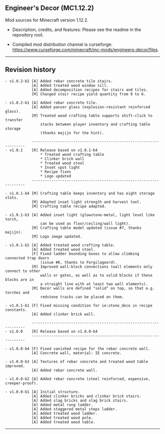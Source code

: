 
## Engineer's Decor (MC1.12.2)

Mod sources for Minecraft version 1.12.2.

- Description, credits, and features: Please see the readme in the repository root.

- Compiled mod distribution channel is curseforge: https://www.curseforge.com/minecraft/mc-mods/engineers-decor/files.

----
## Revision history

    - v1.0.2-b2 [A] Added rebar concrete tile stairs.
                [A] Added treated wood window sill.
                [A] Added decomposition recipes for stairs and tiles.
                [M] Changed stair recipe yield quantity from 9 to 6.

    - v1.0.2-b1 [A] Added rebar concrete tile.
                [A] Added panzer glass (explosion-resistant reinforced glass).
                [M] Treated wood crafting table supports shift-click to transfer
                    stacks between player inventory and crafting table storage
                    (thanks majijn for the hint).

                -------------------------------------------------------------------
    - v1.0.1    [R] Release based on v1.0.1-b4
                    * Treated wood crafting table
                    * Clinker brick wall
                    * Treated wood stool
                    * Inset spot light
                    * Recipe fixes
                    * Logo updated
                -------------------------------------------------------------------

    - v1.0.1-b4 [M] Crafting table keeps inventory and has eight storage slots.
                [M] Adapted inset light strength and harvest tool.
                [M] Crafting table recipe adapted.

    - v1.0.1-b3 [A] Added inset light (glowstone-metal, light level like torch,
                    can be used as floor/ceiling/wall light).
                [M] Crafting table model updated (issue #7, thanks majijn).
                [M] Logo image updated.

    - v1.0.1-b2 [A] Added treated wood crafting table.
                [A] Added treated wood stool.
                [F] Fixed ladder bounding boxes to allow climbing connected trap doors
                    (issue #6, thanks to Forgilageord).
                [M] Improved wall-block connections (wall elements only connect to other
                    walls or gates, as well as to solid blocks if these blocks are in
                    a straight line with at least two wall elements).
                [M] Decor walls are defined "solid" on top, so that e.g. torches and
                    redstone tracks can be placed on them.

    - v1.0.1-b1 [F] Fixed missing condition for ie:stone_deco in recipe constants.
                [A] Added clinker brick wall.

                -------------------------------------------------------------------
    - v1.0.0    [R] Release based on v1.0.0-b4
                -------------------------------------------------------------------

    - v1.0.0-b4 [F] Fixed vanished recipe for the rebar concrete wall.
                [A] Concrete wall, material: IE concrete.

    - v1.0.0-b3 [A] Textures of rebar concrete and treated wood table improved.
                [A] Added rebar concrete wall.

    - v1.0.0-b2 [A] Added rebar concrete (steel reinforced, expensive, creeper-proof).

    - v1.0.0-b1 [A] Initial structure.
                [A] Added clinker bricks and clinker brick stairs.
                [A] Added slag bricks and slag brick stairs.
                [A] Added metal rung ladder.
                [A] Added staggered metal steps ladder.
                [A] Added treated wood ladder.
                [A] Added treated wood pole.
                [A] Added treated wood table.

----
